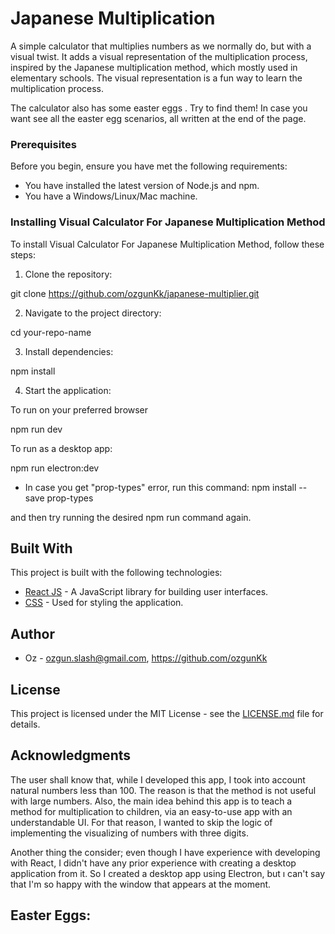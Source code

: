 # Japanese Multiplication
 A simple calculator that multiplies numbers as we normally do, 
but with a visual twist. It adds a visual representation of the multiplication
process, inspired by the Japanese multiplication method, which mostly used in
elementary schools. The visual representation is a fun way to learn the
multiplication process.

 The calculator also has some easter eggs . Try to find them! In case you want see all the easter egg scenarios, all written at the end of the page.

### Prerequisites

Before you begin, ensure you have met the following requirements:

- You have installed the latest version of Node.js and npm.
- You have a Windows/Linux/Mac machine.

### Installing Visual Calculator For Japanese Multiplication Method

To install Visual Calculator For Japanese Multiplication Method, follow these steps:

1. Clone the repository:

git clone https://github.com/ozgunKk/japanese-multiplier.git

2. Navigate to the project directory:

cd your-repo-name

3. Install dependencies:

npm install

4. Start the application:

To run on your preferred browser

npm run dev

To run as a desktop app:

npm run electron:dev

* In case you get "prop-types" error, run this command:</span>
npm install --save prop-types

and then try running the desired npm run command again.


## Built With

This project is built with the following technologies:

- [React JS](https://reactjs.org/) - A JavaScript library for building user interfaces.
- [CSS](https://developer.mozilla.org/en-US/docs/Web/CSS) - Used for styling the application.

## Author

* Oz - ozgun.slash@gmail.com, https://github.com/ozgunKk

## License

This project is licensed under the MIT License - see the [LICENSE.md](LICENSE.md) file for details.

## Acknowledgments

 The user shall know that, while I developed this app, I took into account natural numbers less than 100. The reason is that the method is not useful with large numbers. Also, the main idea behind this app is to teach a method for multiplication to children, via an easy-to-use app with an understandable UI. For that reason, I wanted to skip the logic of implementing the visualizing of numbers with three digits.

 Another thing the consider; even though I have experience with developing with React, I didn't have any prior experience with creating a desktop application from it. So I created a desktop app using Electron, but ı can't say that I'm so happy with the window that appears at the moment.

## Easter Eggs:
